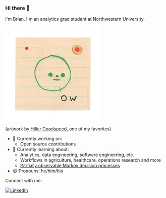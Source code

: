 ### Hi there 👋

I'm Brian. I'm an analytics grad student at Northwestern University. 

![Hiller Goodspeed artwork](https://github.com/brianrice2/brianrice2/blob/master/hehe2.gif "Hiller Goodspeed artwork")

(artwork by [Hiller Goodspeed](https://hillergoodspeed.com/), one of my favorites)

- 🔭 Currently working on:
  - Open source contributions
- 🌱 Currently learning about:
  - Analytics, data engineering, software engineering, etc.
  - Workflows in agriculture, healthcare, operations research and more
  - [Partially observable Markov decision processes](https://en.wikipedia.org/wiki/Partially_observable_Markov_decision_process)
- 😄 Pronouns: he/him/his

Connect with me:

<!-- Badges courtesy of https://github.com/terrytangyuan and https://shields.io/ -->

<p align="left">
	<a href="https://www.linkedin.com/in/brianrice3"><img src="https://img.shields.io/badge/LinkedIn--_.svg?style=flat-square&logo=linkedin&color=33bfff" alt="LinkedIn"></a>
</p>
